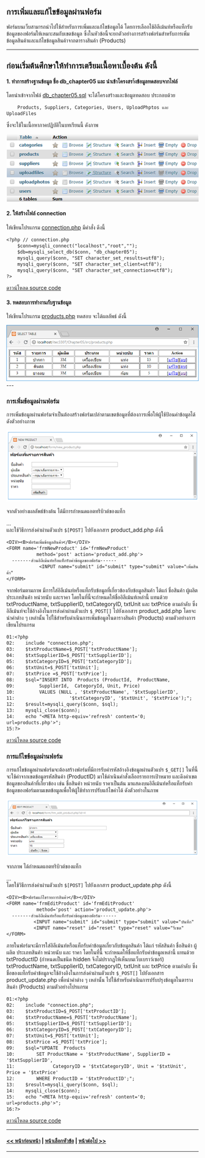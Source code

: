 ## การเพิ่มและแก้ไขข้อมูลผ่านฟอร์ม

ฟอร์มบนเว็บสามารถนำไปใช้สำหรับการเพิ่มและแก้ไขข้อมูลได้ โดยการเลือกใช้อิลีเม้นท์หรือแท็กรับข้อมูลของฟอร์มให้เหมาะสมกับเขตข้อมูล ซึ่งในหัวข้อนี้จะยกตัวอย่างการสร้างฟอร์มสำหรับการเพิ่มข้อมูลสินค้าและแก้ไขข้อมูลสินค้าจากตารางสินค้า (Products) 

---
ก่อนเริ่มต้นศึกษาให้ทำการเตรียมเนื้อหาเบื้องต้น ดังนี้
---

#### 1. ทำการสร้างฐานข้อมูล ชื่อ db_chapter05 และ นำเข้าโครงสรา้งข้อมูลทดสอบจากไฟล์ 

โดยนำเข้าจากไฟล์ [db_chapter05.sql](src/db_chapter05.sql) จะได้โครงสร้างและข้อมูลทดสอบ ประกอบด้วย
```
    Products, Suppliers, Categories, Users, UploadPhptos และ UploadFiles 
```

ซึ่งจะใช้ในเนื้อหาภาคปฏิบัติในบทเรียนนี้ ดังภาพ

<img src=output/db_chapter05.png>

#### 2. ให้สร้างไฟล์ connection

ให้เขียนโปรแกรม [connection.php](src/connection.php) มีคำสั่ง ดีงนี้
```
<?php // connection.php
    $conn=mysqli_connect("localhost","root","");
    $db=mysqli_select_db($conn, "db_chapter05");
    mysqli_query($conn, "SET character_set_results=utf8");
    mysqli_query($conn, "SET character_set_client=utf8");
    mysqli_query($conn, "SET character_set_connection=utf8");
?>
```

[ดาวน์โหลด source code](src/connection.php)

#### 3. ทดสอบการทำงานกับฐานข้อมูล

ให้เขียนโปรแกรม [products.php](src/products.php) ทดสอบ จะได้ผลลัพธ์ ดังนี้

<img src=output/products.png>
---

### การเพิ่มข้อมูลผ่านฟอร์ม
การเพิ่มข้อมูลผ่านฟอร์มจำเป็นต้องสร้างฟอร์มเปล่าตามเขตข้อมูลที่ต้องการเพื่อให้ผู้ใช้ป้อนค่าข้อมูลได้ ดังตัวอย่างภาพ

<img src=img/0505.png>

จากตัวอย่างผลลัพธ์ข้างต้น ได้มีการกำหนดแอตทริบิวต์ของแท็ก <FORM>…</FORM> และใช้วิธีการส่งค่าผ่านตัวแปร ```$[POST]``` ไปยังเอกสาร product_add.php ดังนี้

```
<DIV><B>ฟอร์มเพิ่มข้อมูลสินค้า</B></DIV>
<FORM name='frmNewProduct' id='frmNewProduct' 
           method='post' action='product_add.php'>
  -------ส่วนอิลีเม้นท์หรือแท็กรับค่าข้อมูลของฟอร์ม------
            <INPUT name="submit" id="submit" type="submit" value="เพิ่มสินค้า"
</FORM>
```

จากฟอร์มตามภาพ มีการใส่อิลีเม้นท์หรือแท็กรับข้อมูลที่เกี่ยวข้องกับข้อมูลสินค้า ได้แก่ ชื่อสินค้า ผู้ผลิต ประเภทสินค้า หน่วยนับ และราคา โดยในที่นี้จะกำหนดให้ชื่ออิลีเม้นท์เหล่านี้ แทนด้วย  txtProductName, txtSupplierID, txtCategoryID, txtUnit และ txtPrice ตามลำดับ ซึ่งอิลีเม้นท์จะใช้อ้างอิงในการส่งค่าผ่านตัวแปร ```$_POST[]``` ไปยังเอกสาร product_add.php โดยจะนำค่าต่าง ๆ เหล่านั้น ไปใช้สำหรับดำเนินการเพิ่มข้อมูลในตารางสินค้า (Products) ตามตัวอย่างการเขียนโปรแกรม

```
01:<?php
02:	   include "connection.php";
03:	   $txtProductName=$_POST['txtProductName'];
04:	   $txtSupplierID=$_POST['txtSupplierID'];
05:	   $txtCategoryID=$_POST['txtCategoryID']; 
06:	   $txtUnit=$_POST['txtUnit']; 
07:	   $txtPrice =$_POST['txtPrice']; 
08:	   $sql="INSERT INTO  Products (ProductId,  ProductName, 
09:	        SupplierId,  CategoryId, Unit, Price) 
10:	        VALUES (NULL , '$txtProductName', '$txtSupplierID',
11:	                   '$txtCategoryID', '$txtUnit', '$txtPrice');";
12:	   $result=mysqli_query($conn, $sql); 
13:	   mysqli_close($conn);
14:	   echo "<META http-equiv='refresh' content='0; url=products.php'>";
15:?>
```

[ดาวน์โหลด source code](src/ch05_04.php)

### การแก้ไขข้อมูลผ่านฟอร์ม
การแก้ไขข้อมูลผ่านฟอร์มจะต้องสร้างฟอร์มที่มีการรับค่ารหัสอ้างอิงข้อมูลผ่านตัวแปร ```$_GET[]``` ในที่นี้ จะใช้ค่าจากเขตข้อมูลรหัสสินค้า (ProductID) มาใช้ดำเนินคำสั่งเลือกรายการเป้าหมาย และดึงค่าเขตข้อมูลของสินค้าที่เกี่ยวข้อง เช่น ชื่อสินค้า หน่วยนับ ราคาเป็นต้น มาแสดงบนอิลีเม้นท์หรือแท็กรับค่าข้อมูลของฟอร์มตามเขตข้อมูลเพื่อให้ผู้ใช้ทำการปรับแก้ไขค่าได้ ดังตัวอย่างในภาพ

<img src=img/0506.png>

จากภาพ ได้กำหนดแอตทริบิวต์ของแท็ก <FORM>…</FORM> โดยใช้วิธีการส่งค่าผ่านตัวแปร ```$[POST]``` ไปยังเอกสาร product_update.php ดังนี้

```
<DIV><B>ฟอร์มแก้ไขรายการสินค้า</B></DIV>
<FORM name='frmEditProduct' id='frmEditProduct' 
           method='post' action='product_update.php'>
  -------ส่วนอิลีเม้นท์หรือแท็กรับค่าข้อมูลของฟอร์ม------
          <INPUT name="submit" id="submit" type="submit" value="บันทึก"
          <INPUT name="reset" id="reset" type="reset" value="รีเซต"
</FORM>
```

ภายในฟอร์มจะมีการใส่อิลีเม้นท์หรือแท็กรับค่าข้อมูลเกี่ยวกับข้อมูลสินค้า ได้แก่ รหัสสินค้า ชื่อสินค้า ผู้ผลิต ประเภทสินค้า หน่วยนับ และ ราคา โดยในที่นี้ จะกำหนดให้ชื่อแท็กรับค่าข้อมูลเหล่านี้ แทนด้วย  txtProductID (กำหนดเป็นชนิด hidden จึงไม่ปรากฏให้เห็นบนเว็บเบราว์เซอร์) txtProductName, txtSupplierID, txtCategoryID, txtUnit และ txtPrice ตามลำดับ ซึ่งชื่อของแท็กรับค่าข้อมูลจะใช้อ้างอิงในการส่งค่าผ่านตัวแปร ```$_POST[]``` ไปยังเอกสาร product_update.php เพื่อนำค่าต่าง ๆ เหล่านั้น ไปใช้สำหรับดำเนินการปรับปรุงข้อมูลในตารางสินค้า (Products) ตามตัวอย่างโปรแกรม

```
01:<?php
02:	   include "connection.php";
03:	   $txtProductID=$_POST['txtProductID']; 
04:	   $txtProductName=$_POST['txtProductName']; 
05:	   $txtSupplierID=$_POST['txtSupplierID']; 
06:	   $txtCategoryID=$_POST['txtCategoryID']; 
07:	   $txtUnit=$_POST['txtUnit']; 
08:	   $txtPrice =$_POST['txtPrice']; 
09:	   $sql="UPDATE  Products 
10:	       SET ProductName = '$txtProductName', SupplierID = '$txtSupplierID',
11:	             CategoryID = '$txtCategoryID', Unit = '$txtUnit', Price = '$txtPrice' 
12:	       WHERE ProductID = '$txtProductID';";
13:	   $result=mysqli_query($conn, $sql); 
14:	   mysqli_close($conn);
15:	   echo "<META http-equiv='refresh' content='0; url=products.php'>";
16:?>
```

[ดาวน์โหลด source code](src/ch05_05.php)

---
#### [<< หน้าก่อนหน้า](0502.md) | [หน้าเลือกหัวข้อ](README.md) | [หน้าต่อไป >>](0504.md)
---
